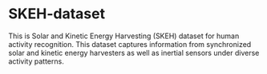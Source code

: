# SKEH-dataset
This is Solar and Kinetic Energy Harvesting (SKEH) dataset for human activity recognition. This dataset captures information from synchronized solar and kinetic energy harvesters as well as inertial sensors under diverse activity patterns.
